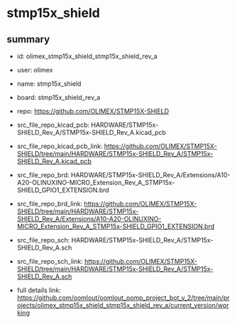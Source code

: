 # stmp15x_shield
 
## summary 
* id: olimex_stmp15x_shield_stmp15x_shield_rev_a
* user: olimex
* name: stmp15x_shield
* board: stmp15x_shield_rev_a
* repo: https://github.com/OLIMEX/STMP15X-SHIELD
* src_file_repo_kicad_pcb: HARDWARE/STMP15x-SHIELD_Rev_A/STMP15x-SHIELD_Rev_A.kicad_pcb
* src_file_repo_kicad_pcb_link: https://github.com/OLIMEX/STMP15X-SHIELD/tree/main/HARDWARE/STMP15x-SHIELD_Rev_A/STMP15x-SHIELD_Rev_A.kicad_pcb

* src_file_repo_brd: HARDWARE/STMP15x-SHIELD_Rev_A/Extensions/A10-A20-OLINUXINO-MICRO_Extension_Rev_A_STMP15x-SHIELD_GPIO1_EXTENSION.brd
* src_file_repo_brd_link: https://github.com/OLIMEX/STMP15X-SHIELD/tree/main/HARDWARE/STMP15x-SHIELD_Rev_A/Extensions/A10-A20-OLINUXINO-MICRO_Extension_Rev_A_STMP15x-SHIELD_GPIO1_EXTENSION.brd
* src_file_repo_sch: HARDWARE/STMP15x-SHIELD_Rev_A/STMP15x-SHIELD_Rev_A.sch
* src_file_repo_sch_link: https://github.com/OLIMEX/STMP15X-SHIELD/tree/main/HARDWARE/STMP15x-SHIELD_Rev_A/STMP15x-SHIELD_Rev_A.sch
* full details link: https://github.com/oomlout/oomlout_oomp_project_bot_v_2/tree/main/projects/olimex_stmp15x_shield_stmp15x_shield_rev_a/current_version/working  







